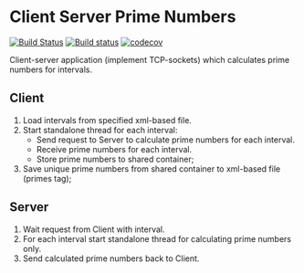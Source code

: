 # Client Server Prime Numbers

[![Build Status](https://travis-ci.org/alexandear/multi_threaded_prime_numbers.svg?branch=master)](https://travis-ci.org/alexandear/multi_threaded_prime_numbers)
[![Build status](https://ci.appveyor.com/api/projects/status/kpl6belbl8lo4lbd/branch/master?svg=true)](https://ci.appveyor.com/project/alexandear/multi-threaded-prime-numbers/branch/master)
[![codecov](https://codecov.io/gh/alexandear/multi_threaded_prime_numbers/branch/master/graph/badge.svg)](https://codecov.io/gh/alexandear/multi_threaded_prime_numbers)

Client-server application (implement TCP-sockets) which calculates prime numbers for intervals.

## Client

1. Load intervals from specified xml-based file.
1. Start standalone thread for each interval:
   - Send request to Server to calculate prime numbers for each interval.
   - Receive prime numbers for each interval.
   - Store prime numbers to shared container;
1. Save unique prime numbers from shared container to xml-based file (primes tag);

## Server

1. Wait request from Client with interval.
1. For each interval start standalone thread for calculating prime numbers only.
1. Send calculated prime numbers back to Client.

